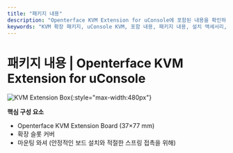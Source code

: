 ```yaml
---
title: "패키지 내용"
description: "Openterface KVM Extension for uConsole에 포함된 내용을 확인하세요. 원활한 설치와 즉시 사용을 위한 완전한 패키지 내용입니다."
keywords: "KVM 확장 패키지, uConsole KVM, 포함 내용, 패키지 내용, 설치 액세서리, KVM 확장 액세서리"
---
```


# **패키지 내용** | Openterface KVM Extension for uConsole

![KVM Extension Box](https://assets.openterface.com/images/product/openterface-kvm-uconsole-extension-pcb-front.webp){:style="max-width:480px"}

**핵심 구성 요소**

- Openterface KVM Extension Board (37×77 mm) 
- 확장 슬롯 커버
- 마운팅 와셔 (안정적인 보드 설치와 적절한 스프링 접촉을 위해)
